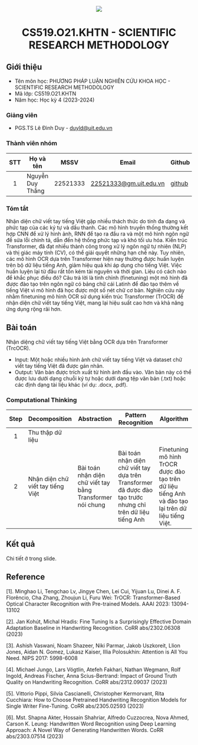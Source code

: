 <p align="center">
  <a href="https://www.uit.edu.vn/"><img src="https://www.uit.edu.vn/sites/vi/files/banner.png"></a>
<h1 align="center"><b>CS519.O21.KHTN - SCIENTIFIC RESEARCH METHODOLOGY</b></h1>

## Giới thiệu
* Tên môn học: PHƯƠNG PHÁP LUẬN NGHIÊN CỨU KHOA HỌC - SCIENTIFIC RESEARCH METHODOLOGY
* Mã lớp: CS519.O21.KHTN
* Năm học: Học kỳ 4 (2023-2024)

### Giảng viên
* PGS.TS Lê Đình Duy - duyld@uit.edu.vn

### Thành viên nhóm

| STT | Họ và tên | MSSV | Email | Github |
| :---: | --- | --- | --- | --- |
| 1 | Nguyễn Duy Thắng | 22521333 | 22521333@gm.uit.edu.vn | [github](https://github.com/DyThen-Kumo) |

### Tóm tắt
Nhận diện chữ viết tay tiếng Việt gặp nhiều thách thức do tính đa dạng và phức tạp của các ký tự và dấu thanh. Các mô hình truyền thống thường kết hợp CNN để xử lý hình ảnh, RNN để tạo ra đầu ra và một mô hình ngôn ngữ để sửa lỗi chính tả, dẫn đến hệ thống phức tạp và khó tối ưu hóa. Kiến trúc Transformer, đã đạt nhiều thành công trong xử lý ngôn ngữ tự nhiên (NLP) và thị giác máy tính (CV), có thể giải quyết những hạn chế này. Tuy nhiên, các mô hình OCR dựa trên Transformer hiện nay thường được huấn luyện trên bộ dữ liệu tiếng Anh, giảm hiệu quả khi áp dụng cho tiếng Việt. Việc huấn luyện lại từ đầu rất tốn kém tài nguyên và thời gian. Liệu có cách nào để khắc phục điều đó? Câu trả lời là tinh chỉnh (finetuning) một mô hình đã được đào tạo trên ngôn ngữ có bảng chữ cái Latinh để đào tạo thêm về tiếng Việt vì mô hình đã học được một số nét chữ cơ bản. Nghiên cứu này nhằm finetuning mô hình OCR sử dụng kiến trúc Transformer (TrOCR) để nhận diện chữ viết tay tiếng Việt, mang lại hiệu suất cao hơn và khả năng ứng dụng rộng rãi hơn.

## Bài toán
Nhận diệng chữ viết tay tiếng Việt bằng OCR dựa trên Transformer (TrcOCR).
- Input: Một hoặc nhiều hình ảnh chữ viết tay tiếng Việt và dataset chữ viết tay tiếng Việt đã được gán nhãn.
- Output: Văn bản được trích xuất từ hình ảnh đầu vào. Văn bản này có thể được lưu dưới dạng chuỗi ký tự hoặc dưới dạng tệp văn bản (.txt) hoặc các định dạng tài liệu khác (ví dụ: .docx, .pdf).
### Computational Thinking

| Step | Decomposition | Abstraction | Pattern Recognition | Algorithm |
| :---: | --- | --- | --- | ---|
| 1 | Thu thập dữ liệu |  |  |  |
| 2 | Nhận diện chữ viết tay tiếng Việt | Bài toán nhận diện chữ viết tay bằng Transformer nói chung | Bài toán nhận diện chữ viết tay dựa trên Transformer đã được đào tạo trước nhưng chỉ trên dữ liệu tiếng Anh | Finetuning mô hình TrOCR được đào tạo trên dữ liệu tiếng Anh và đào tạo lại trên dữ liệu tiếng Việt. |

## Kết quả
Chi tiết ở trong slide.

## Reference
[1]. Minghao Li, Tengchao Lv, Jingye Chen, Lei Cui, Yijuan Lu, Dinei A. F. Florêncio, Cha Zhang, Zhoujun Li, Furu Wei:
TrOCR: Transformer-Based Optical Character Recognition with Pre-trained Models. AAAI 2023: 13094-13102

[2]. Jan Kohút, Michal Hradis:
Fine Tuning Is a Surprisingly Effective Domain Adaptation Baseline in Handwriting Recognition. CoRR abs/2302.06308 (2023)

[3]. Ashish Vaswani, Noam Shazeer, Niki Parmar, Jakob Uszkoreit, Llion Jones, Aidan N. Gomez, Lukasz Kaiser, Illia Polosukhin:
Attention is All You Need. NIPS 2017: 5998-6008

[4]. Michael Jungo, Lars Vögtlin, Atefeh Fakhari, Nathan Wegmann, Rolf Ingold, Andreas Fischer, Anna Scius-Bertrand:
Impact of Ground Truth Quality on Handwriting Recognition. CoRR abs/2312.09037 (2023)

[5]. Vittorio Pippi, Silvia Cascianelli, Christopher Kermorvant, Rita Cucchiara:
How to Choose Pretrained Handwriting Recognition Models for Single Writer Fine-Tuning. CoRR abs/2305.02593 (2023)

[6]. Mst. Shapna Akter, Hossain Shahriar, Alfredo Cuzzocrea, Nova Ahmed, Carson K. Leung:
Handwritten Word Recognition using Deep Learning Approach: A Novel Way of Generating Handwritten Words. CoRR abs/2303.07514 (2023)
